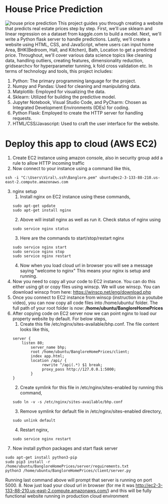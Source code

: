 # House Price Prediction
![house price prediction](https://github.com/DouglasSuon/House-Price-Prediction/assets/66365903/8051821b-e60e-4885-8ee3-78c97edf6a42)
This project guides you through creating a website that predicts real estate prices step by step. First, we'll use sklearn and linear regression on a dataset from kaggle.com to build a model. Next, we'll write a Python flask server to handle predictions. Lastly, we'll create a website using HTML, CSS, and JavaScript, where users can input home Area, BHK(Bedroom, Hall, and Kitchen), Bath, Location to get a predicted price. Throughout, we'll cover various data science topics like cleaning data, handling outliers, creating features, dimensionality reduction, gridsearchcv for hyperparameter tunning, k fold cross validation etc.
In terms of technology and tools, this project includes:

1. Python: The primary programming language for the project.
2. Numpy and Pandas: Used for cleaning and manipulating data.
3. Matplotlib: Employed for visualizing the data.
4. Sklearn: Utilized for building the predictive model.
5. Jupyter Notebook, Visual Studio Code, and PyCharm: Chosen as Integrated Development Environments (IDEs) for coding.
6. Python Flask: Employed to create the HTTP server for handling requests.
7. HTML/CSS/Javascript: Used to craft the user interface for the website.

# Deploy this app to cloud (AWS EC2)

1. Create EC2 instance using amazon console, also in security group add a rule to allow HTTP incoming traffic
2. Now connect to your instance using a command like this,
```
ssh -i "C:\Users\Viral\.ssh\Banglore.pem" ubuntu@ec2-3-133-88-210.us-east-2.compute.amazonaws.com
```
3. nginx setup
   1. Install nginx on EC2 instance using these commands,
   ```
   sudo apt-get update
   sudo apt-get install nginx
   ```
   2. Above will install nginx as well as run it. Check status of nginx using
   ```
   sudo service nginx status
   ```
   3. Here are the commands to start/stop/restart nginx
   ```
   sudo service nginx start
   sudo service nginx stop
   sudo service nginx restart
   ```
   4. Now when you load cloud url in browser you will see a message saying "welcome to nginx" This means your nginx is setup and running.
4. Now you need to copy all your code to EC2 instance. You can do this either using git or copy files using winscp. We will use winscp. You can download winscp from here: https://winscp.net/eng/download.php
5. Once you connect to EC2 instance from winscp (instruction in a youtube video), you can now copy all code files into /home/ubuntu/ folder. The full path of your root folder is now: **/home/ubuntu/BangloreHomePrices**
6.  After copying code on EC2 server now we can point nginx to load our property website by default. For below steps,
    1. Create this file /etc/nginx/sites-available/bhp.conf. The file content looks like this,
    ```
    server {
	    listen 80;
            server_name bhp;
            root /home/ubuntu/BangloreHomePrices/client;
            index app.html;
            location /api/ {
                 rewrite ^/api(.*) $1 break;
                 proxy_pass http://127.0.0.1:5000;
            }
    }
    ```
    2. Create symlink for this file in /etc/nginx/sites-enabled by running this command,
    ```
    sudo ln -v -s /etc/nginx/sites-available/bhp.conf
    ```
    3. Remove symlink for default file in /etc/nginx/sites-enabled directory,
    ```
    sudo unlink default
    ```
    4. Restart nginx,
    ```
    sudo service nginx restart
    ```
7. Now install python packages and start flask server
```
sudo apt-get install python3-pip
sudo pip3 install -r /home/ubuntu/BangloreHomePrices/server/requirements.txt
python3 /home/ubuntu/BangloreHomePrices/client/server.py
```
Running last command above will prompt that server is running on port 5000.
8. Now just load your cloud url in browser (for me it was http://ec2-3-133-88-210.us-east-2.compute.amazonaws.com/) and this will be fully functional website running in production cloud environment
